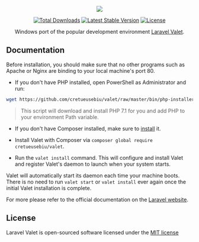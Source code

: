 <p align="center"><img src="https://laravel.com/assets/img/components/logo-valet.svg"></p>

<p align="center">
<a href="https://packagist.org/packages/cretueusebiu/valet"><img src="https://poser.pugx.org/cretueusebiu/valet/d/total.svg" alt="Total Downloads"></a>
<a href="https://packagist.org/packages/cretueusebiu/valet"><img src="https://poser.pugx.org/cretueusebiu/valet/v/stable.svg" alt="Latest Stable Version"></a>
<a href="https://packagist.org/packages/cretueusebiu/valet"><img src="https://poser.pugx.org/cretueusebiu/valet/license.svg" alt="License"></a>
</p>

<p align="center">Windows port of the popular development environment <a href="https://github.com/laravel/valet">Laravel Valet</a>.</p>

## Documentation

Before installation, you should make sure that no other programs such as Apache or Nginx are binding to your local machine's port 80.

- If you don't have PHP installed, open PowerShell as Administrator and run: 

```bash
wget https://github.com/cretueusebiu/valet/raw/master/bin/php-installer.ps1 -OutFile $env:temp\php-installer.ps1; ."$env:temp\php-installer.ps1"
``` 
> This script will download and install PHP 7.1 for you and add PHP to your environment Path variable.

- If you don't have Composer installed, make sure to [install](https://getcomposer.org/Composer-Setup.exe) it.

- Install Valet with Composer via `composer global require cretueusebiu/valet`.

- Run the `valet install` command. This will configure and install Valet and register Valet's daemon to launch when your system starts.

Valet will automatically start its daemon each time your machine boots. There is no need to run `valet start` or `valet install` ever again once the initial Valet installation is complete.

For more please refer to the official documentation on the [Laravel website](https://laravel.com/docs/5.3/valet#serving-sites).

## License

Laravel Valet is open-sourced software licensed under the [MIT license](http://opensource.org/licenses/MIT)
